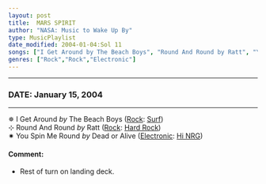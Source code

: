 ```yaml
---
layout: post
title:  MARS SPIRIT
author: "NASA: Music to Wake Up By"
type: MusicPlaylist
date_modified: 2004-01-04:Sol 11
songs: ["I Get Around by The Beach Boys", "Round And Round by Ratt", "You Spin Me Round by Dead or Alive"]
genres: ["Rock","Rock","Electronic"]
---
```


----
### DATE: January 15, 2004
----
✵ I Get Around *by* The Beach Boys ([Rock](https://www.discogs.com/genre/Rock): [Surf](https://www.discogs.com/style/Surf)) <a target="blank_" href="https://www.discogs.com/The-Beach-Boys-I-Get-Around/master/1649737">
    <i class="fas fa-compact-disc"
       title="Discogs entry for this song"
       alt="Discogs entry for this song"
       style="font-size: 1.1em;"></i></a>
      &nbsp;<br />
⊹ Round And Round *by* Ratt ([Rock](https://www.discogs.com/genre/Rock): [Hard Rock](https://www.discogs.com/style/Hard%20Rock)) <a target="blank_" href="https://www.discogs.com/Ratt-Round-And-Round/master/1415100">
    <i class="fas fa-compact-disc"
       title="Discogs entry for this song"
       alt="Discogs entry for this song"
       style="font-size: 1.1em;"></i></a>
      &nbsp;<br />
✷ You Spin Me Round *by* Dead or Alive ([Electronic](https://www.discogs.com/genre/Electronic): [Hi NRG](https://www.discogs.com/style/Hi%20NRG)) <a target="blank_" href="https://www.discogs.com/Dead-Or-Alive-You-Spin-Me-Round/release/13146894">
    <i class="fas fa-compact-disc"
       title="Discogs entry for this song"
       alt="Discogs entry for this song"
       style="font-size: 1.1em;"></i></a>
    

#### Comment:
* Rest of turn on landing deck.




<br/>
<center>
	<a target="_blank"
	   href="https://twitter.com/intent/tweet?hashtags=Space,NASA,Playlist,NASAWakeupCalls,SpaceProgram&text=🚀 {{ page.author}}, '{{ page.songs.first }}' {{ page.title }}, {{ page.date | date: '%B %d, %Y' }}, {{ site.url }}{{ page.url }}&via=nasawakeupcalls"><i class="fab fa-twitter" title="Tweet this page" alt="Tweet this page" style="font-size: 1.3em;"></i></a>
	&nbsp; 	<i class="fas fa-user-astronaut" style="font-size: 1.5em;"></i> &nbsp;
    <a id="custom_amazon_link"
       type="amzn" search="#"
       category="popular music">
    <i class="fab fa-amazon" style="font-size: 1.3em;"></i></a>
</center>

<!-- Randomly resolve an individual entry from a song array -->
<script src="/assets/javascript/seedrandom.min.js"></script>
<script>
  var wake_me_up = ["I Get Around by The Beach Boys", "Round And Round by Ratt", "You Spin Me Round by Dead or Alive"];
  var prng = new Math.seedrandom();
  function randomSong() {
    song = wake_me_up[Math.floor(Math.random() * wake_me_up.length)];
    var amazon_link = document.getElementById("custom_amazon_link");
    amazon_link.setAttribute("search", song);
  }
  window.onload = randomSong();
</script>
